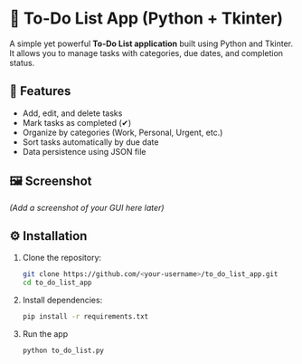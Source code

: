 # 📝 To-Do List App (Python + Tkinter)

A simple yet powerful **To-Do List application** built using Python and Tkinter.  
It allows you to manage tasks with categories, due dates, and completion status.

## 🚀 Features
- Add, edit, and delete tasks
- Mark tasks as completed (✔)
- Organize by categories (Work, Personal, Urgent, etc.)
- Sort tasks automatically by due date
- Data persistence using JSON file

## 🖼️ Screenshot
*(Add a screenshot of your GUI here later)*

## ⚙️ Installation
1. Clone the repository:
   ```bash
   git clone https://github.com/<your-username>/to_do_list_app.git
   cd to_do_list_app

2. Install dependencies:
   ```bash
   pip install -r requirements.txt

4. Run the app
   ```bash
   python to_do_list.py

